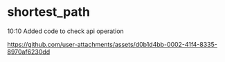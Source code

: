 # shortest_path

10:10 Added code to check api operation

https://github.com/user-attachments/assets/d0b1d4bb-0002-41f4-8335-8970af6230dd

